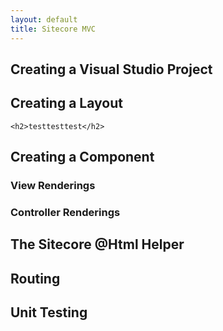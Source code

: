 ```yaml
---
layout: default
title: Sitecore MVC
---
```


## Creating a Visual Studio Project

## Creating a Layout

	<h2>testtesttest</h2>

## Creating a Component

### View Renderings

### Controller Renderings

## The Sitecore @Html Helper

## Routing

## Unit Testing